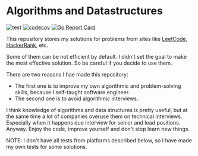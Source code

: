 # Algorithms and Datastructures

![test](https://github.com/idexter/algorithms-and-datastructures/workflows/test/badge.svg)
[![codecov](https://codecov.io/gh/idexter/algorithms-and-datastructures/branch/master/graph/badge.svg?token=LHA4hN5boC)](codecov)
[![Go Report Card](https://goreportcard.com/badge/github.com/idexter/algorithms-and-datastructures)](https://goreportcard.com/report/github.com/idexter/algorithms-and-datastructures)

This repository stores my solutions for problems from sites like [LeetCode](https://leetcode.com), [HackerRank](https://hackerrank.com), etc.

Some of them can be not efficient by default. I didn't set the goal to make the most effective solution. So be careful if you decide to use them.

There are two reasons I hae made this repository:
- The first one is to improve my own algorithmic and problem-solving skills, because I self-taught software engineer.
- The second one is to avoid algorithmic interviews.

I think knowledge of algorithms and data structures is pretty useful, but at the same time a lot of companies overuse them on technical interviews.
Especially when it happens due interview for senior and lead positions. Anyway. Enjoy the code, improve yourself and don't stop learn new things.

NOTE: I don't have all tests from platforms described below, so I have made my own tests for some solutions.
